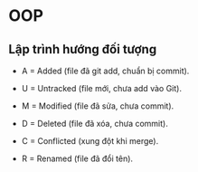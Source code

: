 # OOP

## Lập trình hướng đối tượng

- A = Added (file đã git add, chuẩn bị commit).

- U = Untracked (file mới, chưa add vào Git).

- M = Modified (file đã sửa, chưa commit).

- D = Deleted (file đã xóa, chưa commit).

- C = Conflicted (xung đột khi merge).

- R = Renamed (file đã đổi tên).

